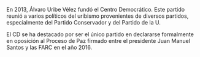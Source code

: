 ﻿<span id="CD1" class="">En 2013, Álvaro Uribe Vélez fundó el Centro Democrático.</span> Este partido reunió a varios políticos del uribismo provenientes de diversos partidos, especialmente del Partido Conservador y del Partido de la U.

El CD se ha destacado por ser el único partido en declararse formalmente en oposición al Proceso de Paz firmado entre el presidente Juan Manuel Santos y las FARC en el año 2016.
<!--stackedit_data:
eyJoaXN0b3J5IjpbLTEyMTEzNTMzMzhdfQ==
-->